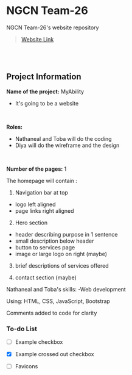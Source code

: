 # NGCN Team-26

NGCN Team-26's website repository
> [Website Link](https://hadeelsala7.github.io/team-26/)

<br><br> <!-- Just line breaks -->

## Project Information
**Name of the project:** MyAbility
- It's going to be a website 

<br>

**Roles:**
- Nathaneal and Toba will do the coding 
- Diya will do the wireframe and the design 

<br>

**Number of the pages:** 1 

The homepage will contain :
1) Navigation bar at top 
- logo left aligned
- page links right aligned

2) Hero section 
- header describing purpose in 1 sentence 
- small description below header
- button to services page 
- image or large logo on right (maybe)

3) brief descriptions of services offered 

4) contact section (maybe) 

Nathaneal and Toba's skills:
-Web development

Using: HTML, CSS, JavaScript, Bootstrap

Comments added to code for clarity

### To-do List
- [ ] Example checkbox
- [x] Example crossed out checkbox
- [ ] Favicons







